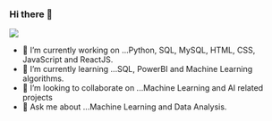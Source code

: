 ### Hi there 👋

![](https://komarev.com/ghpvc/?username=sarahcodebyte&color=blueviolet)


- 🔭 I’m currently working on ...Python, SQL, MySQL, HTML, CSS, JavaScript and ReactJS.
- 🌱 I’m currently learning ...SQL, PowerBI and Machine Learning algorithms.
- 👯 I’m looking to collaborate on ...Machine Learning and AI related projects
- 💬 Ask me about ...Machine Learning and Data Analysis.

<!--
- 🤔 I’m looking for help with ...
- 📫 How to reach me: ...
- 😄 Pronouns: ...
- ⚡ Fun fact: ...
-->
